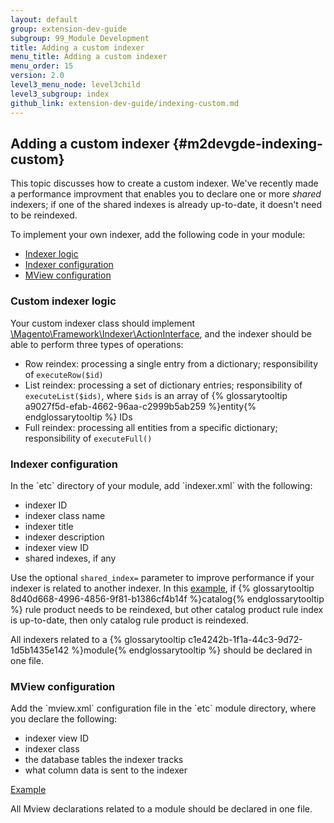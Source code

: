 ```yaml
---
layout: default
group: extension-dev-guide
subgroup: 99_Module Development
title: Adding a custom indexer
menu_title: Adding a custom indexer
menu_order: 15
version: 2.0
level3_menu_node: level3child
level3_subgroup: index
github_link: extension-dev-guide/indexing-custom.md
---
```


## Adding a custom indexer {#m2devgde-indexing-custom}
This topic discusses how to create a custom indexer. We've recently made a performance improvment that enables you to declare one or more *shared* indexers; if one of the shared indexes is already up-to-date, it doesn't need to be reindexed.

To implement your own indexer, add the following code in your module:

*	[Indexer logic](#m2devgde-indexing-customlogic)
*	[Indexer configuration](#m2devgde-indexing-customconfiguration)
*	[MView configuration](#m2devgde-indexing-mview)

<h3 id="m2devgde-indexing-customlogic">Custom indexer logic</h3>

Your custom indexer class should implement <a href="{{ site.mage2000url }}lib/internal/Magento/Framework/Indexer/ActionInterface.php" target="_blank">\Magento\Framework\Indexer\ActionInterface</a>, and the indexer should be able to perform three types of operations:

*	Row reindex: processing a single entry from a dictionary; responsibility of `executeRow($id)`
*	List reindex: processing a set of dictionary entries; responsibility of `executeList($ids)`, where `$ids` is an array of {% glossarytooltip a9027f5d-efab-4662-96aa-c2999b5ab259 %}entity{% endglossarytooltip %} IDs
*	Full reindex: processing all entities from a specific dictionary; responsibility of `executeFull()`

<h3 id="m2devgde-indexing-customconfiguration">Indexer configuration</h3>
In the `etc` directory of your module, add `indexer.xml` with the following:

*	indexer ID
*	indexer class name
*	indexer title
*	indexer description
*	indexer view ID
*	shared indexes, if any

Use the optional `shared_index=` parameter to improve performance if your indexer is related to another indexer. In this <a href="{{ site.mage2000url }}app/code/Magento/CatalogRule/etc/indexer.xml" target="_blank">example</a>, if {% glossarytooltip 8d40d668-4996-4856-9f81-b1386cf4b14f %}catalog{% endglossarytooltip %} rule product needs to be reindexed, but other catalog product rule index is up-to-date, then only catalog rule product is reindexed.

All indexers related to a {% glossarytooltip c1e4242b-1f1a-44c3-9d72-1d5b1435e142 %}module{% endglossarytooltip %} should be declared in one file.

<h3 id="m2devgde-indexing-mview">MView configuration</h3>
Add the `mview.xml` configuration file in the `etc` module directory, where you declare the following:

*	indexer view ID
*	indexer class
*	the database tables the indexer tracks
*	what column data is sent to the indexer

<a href="{{ site.mage2000url }}app/code/Magento/Catalog/etc/mview.xml" target="_blank">Example</a>

All Mview declarations related to a module should be declared in one file.

